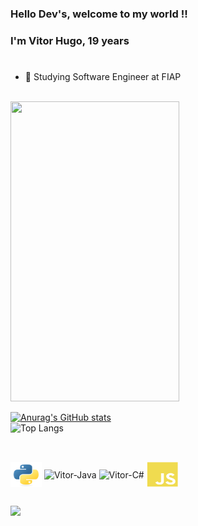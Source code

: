 ### Hello Dev's, welcome to my world !! <br>
### I'm Vitor Hugo, 19 years
#
 - 🌱 Studying Software Engineer at FIAP
<br>

<img src="https://media.giphy.com/media/v1.Y2lkPTc5MGI3NjExdXBhZHRpZjhpNHdxNWxqbHh4empxcHp3MTI4NnRzb25jamVmbnJ2aSZlcD12MV9pbnRlcm5hbF9naWZfYnlfaWQmY3Q9Zw/oZNgvbrYcIcGZTk1Cm/giphy.gif" width="270" height="480" frameBorder="0" class="giphy-embed" allowFullScreen>

<br>

  [![Anurag's GitHub stats](https://github-readme-stats.vercel.app/api?username=Torugo0&show_icons=true&theme=dark)](https://github.com/anuraghazra/github-readme-stats)<br>
  ![Top Langs](https://github-readme-stats.vercel.app/api/top-langs/?username=Torugo0&size_weight=0.5&count_weight=0.5&show_icons=true&theme=dark)


  ##
  
  <div style="display: inline_block"><br>
    <img align="center" alt="Vitor-Python" height="40" width="50" src="https://raw.githubusercontent.com/devicons/devicon/master/icons/python/python-original.svg">
    <img align="center" alt="Vitor-Java" height="40" width="50" src="https://cdn.jsdelivr.net/gh/devicons/devicon@latest/icons/java/java-original.svg" />
    <img align="center" alt="Vitor-C#" height="40" width="50" src="https://cdn.jsdelivr.net/gh/devicons/devicon@latest/icons/csharp/csharp-original.svg" />
    <img align="center" alt="Vitor-Js" height="40" width="50" src="https://raw.githubusercontent.com/devicons/devicon/master/icons/javascript/javascript-plain.svg">
  </div>

  ##

 <div> 
    <a href="(https://www.linkedin.com/in/vitorhgr/)" target="_blank"><img src="https://img.shields.io/badge/-LinkedIn-%230077B5?style=for-the-badge&logo=linkedin&logoColor=white" target="_blank"></a> 
 </div>
 
 
